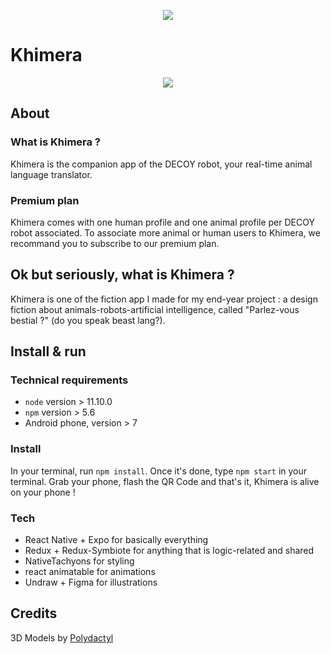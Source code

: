 <p align="center">
<img src="https://i.imgur.com/ckmYG8m.png" />
</p>

# Khimera


<p align="center">
<img src="https://i.imgur.com/etVzXk9.png" />
</p>


## About

### What is Khimera ?
Khimera is the companion app of the DECOY robot, your real-time animal language translator.

### Premium plan
Khimera comes with  one human profile and one animal profile per DECOY robot associated. To associate more animal or human users to Khimera, we recommand you to subscribe to our premium plan.

## Ok but seriously, what is Khimera ?

Khimera is one of the fiction app I made for my end-year project : a design fiction about animals-robots-artificial intelligence, called "Parlez-vous bestial ?" (do you speak beast lang?).

## Install & run

### Technical requirements

* `node` version > 11.10.0
* `npm` version > 5.6
* Android phone, version > 7

### Install
In your terminal, run `npm install`.
Once it's done, type `npm start` in your terminal.
Grab your phone, flash the QR Code and that's it, Khimera is alive on your phone !

### Tech

* React Native + Expo for basically everything
* Redux + Redux-Symbiote for anything that is logic-related and shared
* NativeTachyons for styling
* react animatable for animations
* Undraw + Figma for illustrations

## Credits

3D Models by [Polydactyl](https://sketchfab.com/omabuarts)